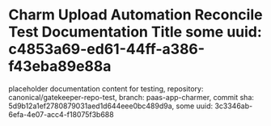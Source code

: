 # Charm Upload Automation Reconcile Test Documentation Title some uuid: c4853a69-ed61-44ff-a386-f43eba89e88a
 placeholder documentation content for testing,  repository: canonical/gatekeeper-repo-test,  branch: paas-app-charmer,  commit sha: 5d9b12a1ef2780879031aed1d644eee0bc489d9a,  some uuid: 3c3346ab-6efa-4e07-acc4-f18075f3b688